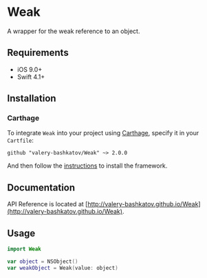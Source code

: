 # Weak
A wrapper for the weak reference to an object.

## Requirements
- iOS 9.0+
- Swift 4.1+

## Installation
### Carthage
To integrate `Weak` into your project using [Carthage](https://github.com/Carthage/Carthage), specify it in your `Cartfile`:

```
github "valery-bashkatov/Weak" ~> 2.0.0
```

And then follow the [instructions](https://github.com/Carthage/Carthage#if-youre-building-for-ios-tvos-or-watchos) to install the framework.

## Documentation
API Reference is located at [http://valery-bashkatov.github.io/Weak](http://valery-bashkatov.github.io/Weak).

## Usage
```swift
import Weak

var object = NSObject()
var weakObject = Weak(value: object)
```
